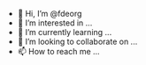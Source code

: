 - 👋 Hi, I’m @fdeorg
- 👀 I’m interested in ...
- 🌱 I’m currently learning ...
- 💞️ I’m looking to collaborate on ...
- 📫 How to reach me ...

<!---
feeorg/feeorg is a ✨ special ✨ repository because its `README.md` (this file) appears on your GitHub profile.
You can click the Preview link to take a look at your changes.
--->
